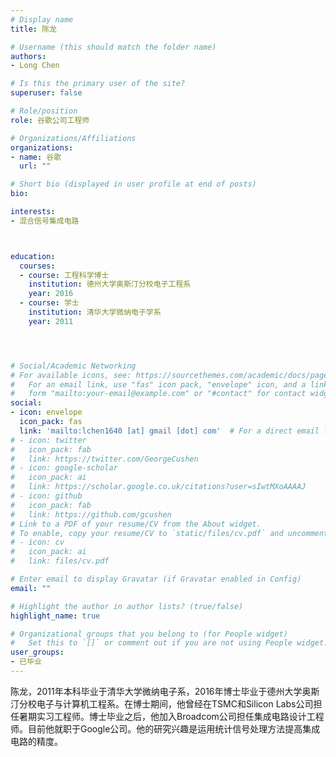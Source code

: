 ```yaml
---
# Display name
title: 陈龙

# Username (this should match the folder name)
authors:
- Long Chen

# Is this the primary user of the site?
superuser: false

# Role/position
role: 谷歌公司工程师

# Organizations/Affiliations
organizations:
- name: 谷歌
  url: ""

# Short bio (displayed in user profile at end of posts)
bio: 

interests:
- 混合信号集成电路



education:
  courses:
  - course: 工程科学博士
    institution: 德州大学奥斯汀分校电子工程系
    year: 2016
  - course: 学士
    institution: 清华大学微纳电子学系
    year: 2011




# Social/Academic Networking
# For available icons, see: https://sourcethemes.com/academic/docs/page-builder/#icons
#   For an email link, use "fas" icon pack, "envelope" icon, and a link in the
#   form "mailto:your-email@example.com" or "#contact" for contact widget.
social:
- icon: envelope
  icon_pack: fas
  link: 'mailto:lchen1640 [at] gmail [dot] com'  # For a direct email link, use "mailto:test@example.org".
# - icon: twitter
#   icon_pack: fab
#   link: https://twitter.com/GeorgeCushen
# - icon: google-scholar
#   icon_pack: ai
#   link: https://scholar.google.co.uk/citations?user=sIwtMXoAAAAJ
# - icon: github
#   icon_pack: fab
#   link: https://github.com/gcushen
# Link to a PDF of your resume/CV from the About widget.
# To enable, copy your resume/CV to `static/files/cv.pdf` and uncomment the lines below.
# - icon: cv
#   icon_pack: ai
#   link: files/cv.pdf

# Enter email to display Gravatar (if Gravatar enabled in Config)
email: ""

# Highlight the author in author lists? (true/false)
highlight_name: true

# Organizational groups that you belong to (for People widget)
#   Set this to `[]` or comment out if you are not using People widget.
user_groups:
- 已毕业
---
```


陈龙，2011年本科毕业于清华大学微纳电子系，2016年博士毕业于德州大学奥斯汀分校电子与计算机工程系。在博士期间，他曾经在TSMC和Silicon Labs公司担任暑期实习工程师。博士毕业之后，他加入Broadcom公司担任集成电路设计工程师。目前他就职于Google公司。他的研究兴趣是运用统计信号处理方法提高集成电路的精度。
